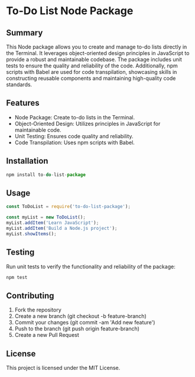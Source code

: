 # To-Do List Node Package #
## Summary ##
This Node package allows you to create and manage to-do lists directly in the Terminal. It leverages object-oriented design principles in JavaScript to provide a robust and maintainable codebase. The package includes unit tests to ensure the quality and reliability of the code. Additionally, npm scripts with Babel are used for code transpilation, showcasing skills in constructing reusable components and maintaining high-quality code standards.

## Features ##
* Node Package: Create to-do lists in the Terminal.
* Object-Oriented Design: Utilizes principles in JavaScript for maintainable code.
* Unit Testing: Ensures code quality and reliability.
* Code Transpilation: Uses npm scripts with Babel.
## Installation ##
```js
npm install to-do-list-package
```
## Usage ##
```js
const ToDoList = require('to-do-list-package');

const myList = new ToDoList();
myList.addItem('Learn JavaScript');
myList.addItem('Build a Node.js project');
myList.showItems();
```
## Testing ##

Run unit tests to verify the functionality and reliability of the package:

```js
npm test
```
## Contributing ##
1. Fork the repository
2. Create a new branch (git checkout -b feature-branch)
3. Commit your changes (git commit -am 'Add new feature')
4. Push to the branch (git push origin feature-branch)
5. Create a new Pull Request
## License ##
This project is licensed under the MIT License.
